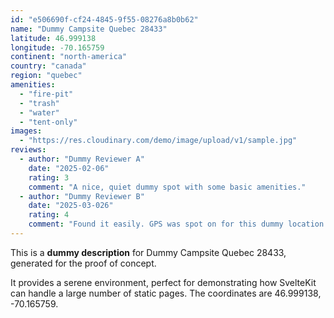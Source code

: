 ```yaml
---
id: "e506690f-cf24-4845-9f55-08276a8b0b62"
name: "Dummy Campsite Quebec 28433"
latitude: 46.999138
longitude: -70.165759
continent: "north-america"
country: "canada"
region: "quebec"
amenities:
  - "fire-pit"
  - "trash"
  - "water"
  - "tent-only"
images:
  - "https://res.cloudinary.com/demo/image/upload/v1/sample.jpg"
reviews:
  - author: "Dummy Reviewer A"
    date: "2025-02-06"
    rating: 3
    comment: "A nice, quiet dummy spot with some basic amenities."
  - author: "Dummy Reviewer B"
    date: "2025-03-026"
    rating: 4
    comment: "Found it easily. GPS was spot on for this dummy location."
---
```


This is a **dummy description** for Dummy Campsite Quebec 28433, generated for the proof of concept.

It provides a serene environment, perfect for demonstrating how SvelteKit can handle a large number of static pages. The coordinates are 46.999138, -70.165759.
